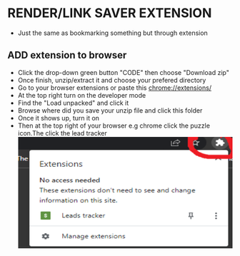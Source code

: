 # RENDER/LINK SAVER EXTENSION

- Just the same as bookmarking something but through extension

## ADD extension to browser

- Click the drop-down green button "CODE" then choose "Download zip"
- Once finish, unzip/extract it and choose your prefered directory
- Go to your browser extensions or paste this [chrome://extensions/](chrome://extensions/)
- At the top right turn on the developer mode
- Find the "Load unpacked" and click it
- Browse where did you save your unzip file and click this folder
- Once it shows up, turn it on
- Then at the top right of your browser e.g chrome click the puzzle icon.The click the lead tracker
  <img src="Untitled.png"  width="500px" height="250px">

